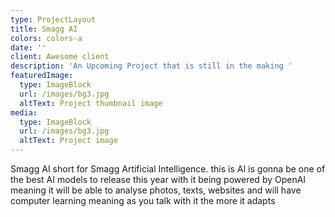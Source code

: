 ```yaml
---
type: ProjectLayout
title: Smagg AI
colors: colors-a
date: ''
client: Awesome client
description: 'An Upcoming Project that is still in the making '
featuredImage:
  type: ImageBlock
  url: /images/bg3.jpg
  altText: Project thumbnail image
media:
  type: ImageBlock
  url: /images/bg3.jpg
  altText: Project image
---
```

Smagg AI short for Smagg Artificial Intelligence. this is AI is gonna be one of the best AI models to release this year with it being powered by OpenAI meaning it will be able to analyse photos, texts, websites and will have computer learning meaning as you talk with it the more it adapts  
